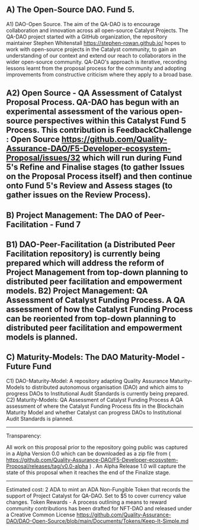 A) The Open-Source DAO. Fund 5.
--------------------------------------------------------------------------------------------------
A1) DAO-Open Source. The aim of the QA-DAO is to encourage collaboration and innovation across all open-source Catalyst Projects. The QA-DAO project started with a GitHub organization, the repository maintainer Stephen Whitenstall https://stephen-rowan.github.io/ hopes to work with open-source projects in the Catalyst community, to gain an understanding of our context and extend our reach to collaborators in the wider open-source community. QA-DAO's approach is iterative, recording lessons learnt from the proposal process for the community and adopting improvements from constructive criticism where they apply to a broad base.

A2) Open Source - QA Assessment of Catalyst Proposal Process.
QA-DAO has begun with an experimental assessment of the various open-source perspectives within this Catalyst Fund 5 Process. This contribution is FeedbackChallenge : Open Source https://github.com/Quality-Assurance-DAO/F5-Developer-ecosystem-Proposal/issues/32 which will run during Fund 5's Refine and Finalise stages (to gather Issues on the Proposal Process itself) and then continue onto Fund 5's Review and Assess stages (to gather issues on the Review Process).
--------------------------------------------------------------------------------------------------
B) Project Management: The DAO of Peer-Facilitation - Fund 7
--------------------------------------------------------------------------------------------------
B1) DAO-Peer-Facilitation (a Distributed Peer Facilitation repository) is currently being prepared which will address the reform of Project Management from top-down planning to distributed peer facilitation and empowerment models.
B2) Project Management: QA Assessment of Catalyst Funding Process.
A QA assessment of how the Catalyst Funding Process can be reoriented from top-down planning to distributed peer facilitation and empowerment models is planned.
--------------------------------------------------------------------------------------------------
C) Maturity-Models: The DAO Maturity-Model - Future Fund
--------------------------------------------------------------------------------------------------
C1) DAO-Maturity-Model: A repository adapting Quality Assurance Maturity-Models to distributed autonomous organisation (DAO) and which aims to progress DAOs to Institutional Audit Standards is currently being prepared.
C2) Maturity-Models: QA Assessment of Catalyst Funding Process
A QA assessment of where the Catalyst Funding Process fits in the Blockchain Maturity Model and whether Catalyst can progress DAOs to Institutional Audit Standards is planned.

--------------------------------------------------------------------------------------------------
Transparency:

All work on this proposal prior to the repository going public was captured in a Alpha Version 0.0 which can be downloaded as a zip file from ( https://github.com/Quality-Assurance-DAO/F5-Developer-ecosystem-Proposal/releases/tag/v0.0-alpha ) . An Alpha Release 1.0 will capture the state of this proposal when it reaches the end of the Finalize stage.

--------------------------------------------------------------------------------------------------
Estimated cost: 2 ADA to mint an ADA Non-Fungible Token that records the support of Project Catalyst for QA-DAO. Set to $5 to cover currency value changes.
Token Rewards - A process outlining a means to reward community contributions has been drafted for NFT-DAO and released under a Creative Common License https://github.com/Quality-Assurance-DAO/DAO-Open-Source/blob/main/Documents/Tokens/Keep-It-Simple.md


